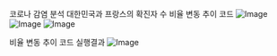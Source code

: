 코로나 감염 분석 대한민국과 프랑스의 확진자 수 비율 변동 추이 코드
![Image](https://github.com/user-attachments/assets/a7423092-7fce-45d8-9e57-08cd6549797f)
![Image](https://github.com/user-attachments/assets/ee18a746-d29a-4f94-a3fb-04dfe9abe3a2)
![Image](https://github.com/user-attachments/assets/df9d3356-0317-4c84-be06-a00e3900458c)

비율 변동 추이 코드 실행결과
![Image](https://github.com/user-attachments/assets/dac462fb-25be-45fb-8621-e7933208f92a)
